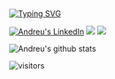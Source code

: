 [![Typing SVG](https://readme-typing-svg.demolab.com?font=Fira+Code&pause=1000&width=435&lines=Hello+there%2C+I'm+Andreu+%F0%9F%91%8B%F0%9F%8F%BB)](https://git.io/typing-svg)

<a href="https://www.linkedin.com/in/andreu-orensanz/" target="blank"><img src="https://img.shields.io/badge/LinkedIn-0077B5?style=for-the-badge&logo=linkedin&logoColor=white" alt="Andreu's LinkedIn"/></a>
<a href="https://twitter.com/andreuorensanz" target="blank"><img src="https://img.shields.io/badge/Twitter-1DA1F2?style=for-the-badge&logo=twitter&logoColor=white" /></a>
<a href="https://instagram.com/andreuorensanz" target="blank"><img src="https://img.shields.io/badge/Instagram-E4405F?style=for-the-badge&logo=instagram&logoColor=white" /></a>

![Andreu's github stats](https://github-readme-stats.vercel.app/api?username=andyfratello&show_icons=true&theme=dracula&hide=contribs&count_private=true)

![visitors](https://pageview.vercel.app/?github_user=andyfratello)

<!--
**andyfratello/andyfratello** is a ✨ _special_ ✨ repository because its `README.md` (this file) appears on your GitHub profile.

Here are some ideas to get you started:

- 🔭 I’m currently working on ...
- 🌱 I’m currently learning ...
- 👯 I’m looking to collaborate on ...
- 🤔 I’m looking for help with ...
- 💬 Ask me about ...
- 📫 How to reach me: ...
- 😄 Pronouns: ...
- ⚡ Fun fact: ...
-->
